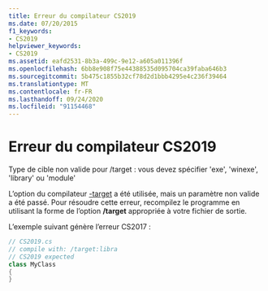```yaml
---
title: Erreur du compilateur CS2019
ms.date: 07/20/2015
f1_keywords:
- CS2019
helpviewer_keywords:
- CS2019
ms.assetid: eafd2531-8b3a-499c-9e12-a605a011396f
ms.openlocfilehash: 6bb8e908f75e44388535d095704ca39faba646b3
ms.sourcegitcommit: 5b475c1855b32cf78d2d1bbb4295e4c236f39464
ms.translationtype: MT
ms.contentlocale: fr-FR
ms.lasthandoff: 09/24/2020
ms.locfileid: "91154468"
---
```

# <a name="compiler-error-cs2019"></a>Erreur du compilateur CS2019

Type de cible non valide pour /target : vous devez spécifier 'exe', 'winexe', 'library' ou 'module'  
  
 L’option du compilateur [-target](../language-reference/compiler-options/target-compiler-option.md) a été utilisée, mais un paramètre non valide a été passé. Pour résoudre cette erreur, recompilez le programme en utilisant la forme de l’option **/target** appropriée à votre fichier de sortie.  
  
 L’exemple suivant génère l’erreur CS2017 :  
  
```csharp  
// CS2019.cs  
// compile with: /target:libra  
// CS2019 expected  
class MyClass  
{  
}  
```

